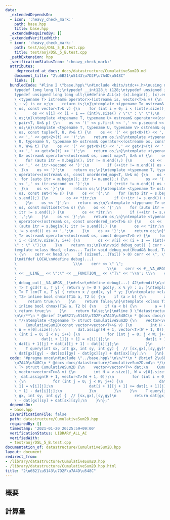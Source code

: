 ```yaml
---
data:
  _extendedDependsOn:
  - icon: ':heavy_check_mark:'
    path: base.hpp
    title: base.hpp
  _extendedRequiredBy: []
  _extendedVerifiedWith:
  - icon: ':heavy_check_mark:'
    path: test/aoj/DSL_5_B.test.cpp
    title: test/aoj/DSL_5_B.test.cpp
  _pathExtension: hpp
  _verificationStatusIcon: ':heavy_check_mark:'
  attributes:
    _deprecated_at_docs: docs/datastructure/CumulativeSum2D.md
    document_title: "2\u6B21\u5143\u7D2F\u7A4D\u548C"
    links: []
  bundledCode: "#line 2 \"base.hpp\"\n#include <bits/stdc++.h>\nusing namespace std;\n\
    typedef long long ll;\ntypedef __int128_t i128;\ntypedef unsigned int uint;\n\
    typedef unsigned long long ull;\n#define ALL(x) (x).begin(), (x).end()\n\ntemplate\
    \ <typename T> istream& operator>>(istream& is, vector<T>& v) {\n    for (T& x\
    \ : v) is >> x;\n    return is;\n}\ntemplate <typename T> ostream& operator<<(ostream&\
    \ os, const vector<T>& v) {\n    for (int i = 0; i < (int)v.size(); i++) {\n \
    \       os << v[i] << (i + 1 == (int)v.size() ? \"\" : \" \");\n    }\n    return\
    \ os;\n}\ntemplate <typename T, typename U> ostream& operator<<(ostream& os, const\
    \ pair<T, U>& p) {\n    os << '(' << p.first << ',' << p.second << ')';\n    return\
    \ os;\n}\ntemplate <typename T, typename U, typename V> ostream& operator<<(ostream&\
    \ os, const tuple<T, U, V>& t) {\n    os << '(' << get<0>(t) << ',' << get<1>(t)\
    \ << ',' << get<2>(t) << ')';\n    return os;\n}\ntemplate <typename T, typename\
    \ U, typename V, typename W> ostream& operator<<(ostream& os, const tuple<T, U,\
    \ V, W>& t) {\n    os << '(' << get<0>(t) << ',' << get<1>(t) << ',' << get<2>(t)\
    \ << ',' << get<3>(t) << ')';\n    return os;\n}\ntemplate <typename T, typename\
    \ U> ostream& operator<<(ostream& os, const map<T, U>& m) {\n    os << '{';\n\
    \    for (auto itr = m.begin(); itr != m.end();) {\n        os << '(' << itr->first\
    \ << ',' << itr->second << ')';\n        if (++itr != m.end()) os << ',';\n  \
    \  }\n    os << '}';\n    return os;\n}\ntemplate <typename T, typename U> ostream&\
    \ operator<<(ostream& os, const unordered_map<T, U>& m) {\n    os << '{';\n  \
    \  for (auto itr = m.begin(); itr != m.end();) {\n        os << '(' << itr->first\
    \ << ',' << itr->second << ')';\n        if (++itr != m.end()) os << ',';\n  \
    \  }\n    os << '}';\n    return os;\n}\ntemplate <typename T> ostream& operator<<(ostream&\
    \ os, const set<T>& s) {\n    os << '{';\n    for (auto itr = s.begin(); itr !=\
    \ s.end();) {\n        os << *itr;\n        if (++itr != s.end()) os << ',';\n\
    \    }\n    os << '}';\n    return os;\n}\ntemplate <typename T> ostream& operator<<(ostream&\
    \ os, const multiset<T>& s) {\n    os << '{';\n    for (auto itr = s.begin();\
    \ itr != s.end();) {\n        os << *itr;\n        if (++itr != s.end()) os <<\
    \ ',';\n    }\n    os << '}';\n    return os;\n}\ntemplate <typename T> ostream&\
    \ operator<<(ostream& os, const unordered_set<T>& s) {\n    os << '{';\n    for\
    \ (auto itr = s.begin(); itr != s.end();) {\n        os << *itr;\n        if (++itr\
    \ != s.end()) os << ',';\n    }\n    os << '}';\n    return os;\n}\ntemplate <typename\
    \ T> ostream& operator<<(ostream& os, const deque<T>& v) {\n    for (int i = 0;\
    \ i < (int)v.size(); i++) {\n        os << v[i] << (i + 1 == (int)v.size() ? \"\
    \" : \" \");\n    }\n    return os;\n}\n\nvoid debug_out() { cerr << '\\n'; }\n\
    template <class Head, class... Tail> void debug_out(Head&& head, Tail&&... tail)\
    \ {\n    cerr << head;\n    if (sizeof...(Tail) > 0) cerr << \", \";\n    debug_out(move(tail)...);\n\
    }\n#ifdef LOCAL\n#define debug(...)                                          \
    \                         \\\n    cerr << \" \";                             \
    \                                        \\\n    cerr << #__VA_ARGS__ << \" :[\"\
    \ << __LINE__ << \":\" << __FUNCTION__ << \"]\" << '\\n'; \\\n    cerr << \" \"\
    ;                                                                     \\\n   \
    \ debug_out(__VA_ARGS__)\n#else\n#define debug(...) 42\n#endif\n\ntemplate <typename\
    \ T> T gcd(T x, T y) { return y != 0 ? gcd(y, x % y) : x; }\ntemplate <typename\
    \ T> T lcm(T x, T y) { return x / gcd(x, y) * y; }\n\ntemplate <class T1, class\
    \ T2> inline bool chmin(T1& a, T2 b) {\n    if (a > b) {\n        a = b;\n   \
    \     return true;\n    }\n    return false;\n}\ntemplate <class T1, class T2>\
    \ inline bool chmax(T1& a, T2 b) {\n    if (a < b) {\n        a = b;\n       \
    \ return true;\n    }\n    return false;\n}\n#line 3 \"datastructure/CumulativeSum2D.hpp\"\
    \n\n/**\n * @brief 2\u6B21\u5143\u7D2F\u7A4D\u548C\n * @docs docs/datastructure/CumulativeSum2D.md\n\
    \ */\ntemplate <typename T> struct CumulativeSum2D {\n    vector<vector<T>> dat;\n\
    \    CumulativeSum2D(const vector<vector<T>>& v) {\n        int H = v.size(),\
    \ W = v[0].size();\n        dat.assign(H + 1, vector<T>(W + 1, 0));\n        for\
    \ (int i = 0; i < H; i++) {\n            for (int j = 0; j < W; j++) {\n     \
    \           dat[i + 1][j + 1] = v[i][j];\n                dat[i + 1][j + 1] +=\
    \ dat[i + 1][j] + dat[i][j + 1] - dat[i][j];\n            }\n        }\n    }\n\
    \    T query(int sx, int gx, int sy, int gy) {  // [sx,gx),[sy,gy)\n        return\
    \ dat[gx][gy] - dat[sx][gy] - dat[gx][sy] + dat[sx][sy];\n    }\n};\n"
  code: "#pragma once\n#include \"../base.hpp\"\n\n/**\n * @brief 2\u6B21\u5143\u7D2F\
    \u7A4D\u548C\n * @docs docs/datastructure/CumulativeSum2D.md\n */\ntemplate <typename\
    \ T> struct CumulativeSum2D {\n    vector<vector<T>> dat;\n    CumulativeSum2D(const\
    \ vector<vector<T>>& v) {\n        int H = v.size(), W = v[0].size();\n      \
    \  dat.assign(H + 1, vector<T>(W + 1, 0));\n        for (int i = 0; i < H; i++)\
    \ {\n            for (int j = 0; j < W; j++) {\n                dat[i + 1][j +\
    \ 1] = v[i][j];\n                dat[i + 1][j + 1] += dat[i + 1][j] + dat[i][j\
    \ + 1] - dat[i][j];\n            }\n        }\n    }\n    T query(int sx, int\
    \ gx, int sy, int gy) {  // [sx,gx),[sy,gy)\n        return dat[gx][gy] - dat[sx][gy]\
    \ - dat[gx][sy] + dat[sx][sy];\n    }\n};"
  dependsOn:
  - base.hpp
  isVerificationFile: false
  path: datastructure/CumulativeSum2D.hpp
  requiredBy: []
  timestamp: '2021-01-20 20:25:59+09:00'
  verificationStatus: LIBRARY_ALL_AC
  verifiedWith:
  - test/aoj/DSL_5_B.test.cpp
documentation_of: datastructure/CumulativeSum2D.hpp
layout: document
redirect_from:
- /library/datastructure/CumulativeSum2D.hpp
- /library/datastructure/CumulativeSum2D.hpp.html
title: "2\u6B21\u5143\u7D2F\u7A4D\u548C"
---
```

## 概要

## 計算量